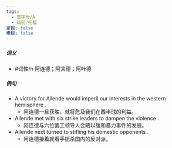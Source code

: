 ```yaml
---
tags:
  - 首字母/A
  - 级别/托福
掌握: false
模糊: false
---
```

##### 词义
- #词性/n  阿连德；阿言德；阿叶德
##### 例句
- A victory for Allende would imperil our interests in the western hemisphere .
	- 阿连德一旦获胜，就将危及我们在西半球的利益。
- Allende met with six strike leaders to dampen the violence .
	- 阿连德与六位罢工领导人会晤以缓和暴力事件的发展。
- Allende next turned to stifling his domestic opponents .
	- 阿连德接着就看手扼杀国内的反对派。
